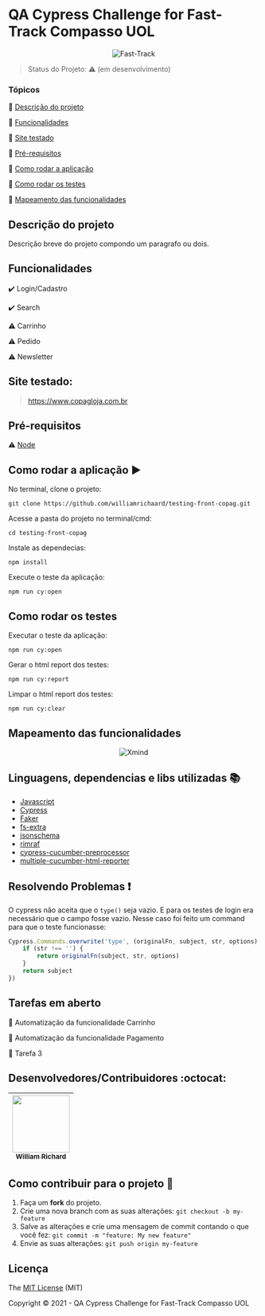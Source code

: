 <h1>QA Cypress Challenge for Fast-Track Compasso UOL</h1> 

<p align="center">
  <img alt="Fast-Track" src="https://d585tldpucybw.cloudfront.net/sfimages/default-source/teststudio/telerik_teststudio_trialsection_illustration.png?sfvrsn=739b5781_1"/>
</p>

> Status do Projeto: :warning: (em desenvolvimento)

### Tópicos 

:small_blue_diamond: [Descrição do projeto](#descrição-do-projeto)

:small_blue_diamond: [Funcionalidades](#funcionalidades)

:small_blue_diamond: [Site testado](#site-testado)

:small_blue_diamond: [Pré-requisitos](#pré-requisitos)

:small_blue_diamond: [Como rodar a aplicação](#como-rodar-a-aplicação-arrow_forward)

:small_blue_diamond: [Como rodar os testes](#como-rodar-os-testes)

:small_blue_diamond: [Mapeamento das funcionalidades](#mapeamento-das-funcionalidades)

## Descrição do projeto 

<p align="justify">
  Descrição breve do projeto compondo um paragrafo ou dois. 
</p>

## Funcionalidades

:heavy_check_mark: Login/Cadastro

:heavy_check_mark: Search

:warning: Carrinho 

:warning: Pedido

:warning: Newsletter

## Site testado:

> https://www.copagloja.com.br


## Pré-requisitos

:warning: [Node](https://nodejs.org/en/download/)

## Como rodar a aplicação :arrow_forward:

No terminal, clone o projeto: 

```
git clone https://github.com/williamrichaard/testing-front-copag.git
```
Acesse a pasta do projeto no terminal/cmd:

```
cd testing-front-copag
```

Instale as dependecias:

```
npm install
```

Execute o teste da aplicação:

```
npm run cy:open
```

## Como rodar os testes

Executar o teste da aplicação:

```
npm run cy:open
```

Gerar o html report dos testes:

```
npm run cy:report
```

Limpar o html report dos testes:

```
npm run cy:clear
```

## Mapeamento das funcionalidades

<p align="center">
  <img alt="Xmind" src="https://lh3.googleusercontent.com/uSQMp-YPnB2fVc5gQSCmEc3Lb4Z1ccDXMGTvRPNsqOuf0OQaQ55cIfJ4IlIm_8i4XY3Cd3zxb33d3trE3s_a9hqwAPU63XMbo3-6GOCMUSOgjC2vJ-vslMvN8lpXAcXtwNwBlT5wgc0fKca8ikM5sVeY4NikaNUylI0VnxQOOwhOIHs_kbu3u42he6Yho7Cxqs6hYWHvAGYXbWPR6TPEOl4d9Z1hqYoL0pxhee-uj20R6U3iAx8U3UZdFHKOJ4jbybGiaQPuFcs03xXUrORXu7H7fNpYLturDv9Zs_9LrhH6jJtELEUF6kZWMuwVx_ZsBvHWn8i_ZOOsyqrLL_jshfAdBhfroydLwpbzEVf4k43oVxtdPpeP3SEcI3kJ8qEukWStT3sLvmU6ndToO5hcTIYPTNz6sOySII_FE4mjkngmPW_pBlnSNKsJXKGLLgMxapK7dBcwz3q7tg6MukX6ME5i9LJbmEeQZROl-yWx1hyLirnzKNfT6HVBT7HT4Wv2LUETVv7N_AVAIIOclWSC7JAbZkIHK2FZeARDur5mvV6rHkktDuoOWGHbYtxxlD39ZvoRN-ywjc58ZQn8F6V1bENHeFIfKSji5xsoDJ9KRZbx4YBGyKZlLf2ZzyspvubHROUlxsNCImIMV6blwXhwdbJ6xB7DbCvZhobB8NeUFelGpCb3F67Q6lazmBLImKtrhdbNFcZP_n9Y5zGkma_d5jinYA=w1920-h791-no?authuser=0"/>
</p>

## Linguagens, dependencias e libs utilizadas :books:

- [Javascript](https://pt-br.reactjs.org/docs/create-a-new-react-app.html)
- [Cypress](https://docs.cypress.io/guides/overview/why-cypress)
- [Faker](https://www.npmjs.com/package/Faker)
- [fs-extra](https://www.npmjs.com/package/fs-extra)
- [jsonschema](https://www.npmjs.com/package/jsonschema)
- [rimraf](https://www.npmjs.com/package/rimraf)
- [cypress-cucumber-preprocessor](https://github.com/TheBrainFamily/cypress-cucumber-preprocessor)
- [multiple-cucumber-html-reporter](https://www.npmjs.com/package/multiple-cucumber-html-reporter)

## Resolvendo Problemas :exclamation:

O cypress não aceita que o ```type()``` seja vazio. E para os testes de login era necessário que o campo fosse vazio. Nesse caso foi feito um command para que o teste funcionasse:

```javascript
Cypress.Commands.overwrite('type', (originalFn, subject, str, options) => {
    if (str !== '') {
        return originalFn(subject, str, options)
    }
    return subject
})
```

## Tarefas em aberto

:memo: Automatização da funcionalidade Carrinho 

:memo: Automatização da funcionalidade Pagamento 

:memo: Tarefa 3 

## Desenvolvedores/Contribuidores :octocat:

| [<img src="https://avatars.githubusercontent.com/u/55960615?v=4" width=115><br><sub>William Richard</sub>](https://github.com/williamrichaard)
| :---: |

## Como contribuir para o projeto 💪

1. Faça um **fork** do projeto.
2. Crie uma nova branch com as suas alterações: `git checkout -b my-feature`
3. Salve as alterações e crie uma mensagem de commit contando o que você fez: `git commit -m "feature: My new feature"`
4. Envie as suas alterações: `git push origin my-feature`

## Licença 

The [MIT License](https://github.com/williamrichaard/testing-front-copag/blob/main/LICENSE) (MIT)

Copyright :copyright: 2021 - QA Cypress Challenge for Fast-Track Compasso UOL
